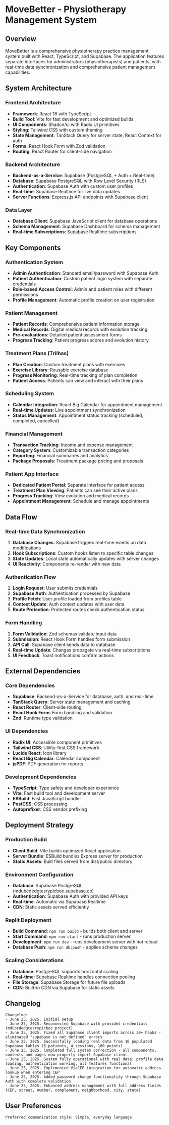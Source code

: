 # MoveBetter - Physiotherapy Management System

## Overview

MoveBetter is a comprehensive physiotherapy practice management system built with React, TypeScript, and Supabase. The application features separate interfaces for administrators (physiotherapists) and patients, with real-time data synchronization and comprehensive patient management capabilities.

## System Architecture

### Frontend Architecture
- **Framework**: React 18 with TypeScript
- **Build Tool**: Vite for fast development and optimized builds
- **UI Components**: Shadcn/ui with Radix UI primitives
- **Styling**: Tailwind CSS with custom theming
- **State Management**: TanStack Query for server state, React Context for auth
- **Forms**: React Hook Form with Zod validation
- **Routing**: React Router for client-side navigation

### Backend Architecture
- **Backend-as-a-Service**: Supabase (PostgreSQL + Auth + Real-time)
- **Database**: Supabase PostgreSQL with Row Level Security (RLS)
- **Authentication**: Supabase Auth with custom user profiles
- **Real-time**: Supabase Realtime for live data updates
- **Server Functions**: Express.js API endpoints with Supabase client

### Data Layer
- **Database Client**: Supabase JavaScript client for database operations
- **Schema Management**: Supabase Dashboard for schema management
- **Real-time Subscriptions**: Supabase Realtime subscriptions

## Key Components

### Authentication System
- **Admin Authentication**: Standard email/password with Supabase Auth
- **Patient Authentication**: Custom patient login system with separate credentials
- **Role-based Access Control**: Admin and patient roles with different permissions
- **Profile Management**: Automatic profile creation on user registration

### Patient Management
- **Patient Records**: Comprehensive patient information storage
- **Medical Records**: Digital medical records with evolution tracking
- **Pre-evaluations**: Detailed patient assessment forms
- **Progress Tracking**: Patient progress scores and evolution history

### Treatment Plans (Trilhas)
- **Plan Creation**: Custom treatment plans with exercises
- **Exercise Library**: Reusable exercise database
- **Progress Monitoring**: Real-time tracking of plan completion
- **Patient Access**: Patients can view and interact with their plans

### Scheduling System
- **Calendar Integration**: React Big Calendar for appointment management
- **Real-time Updates**: Live appointment synchronization
- **Status Management**: Appointment status tracking (scheduled, completed, cancelled)

### Financial Management
- **Transaction Tracking**: Income and expense management
- **Category System**: Customizable transaction categories
- **Reporting**: Financial summaries and analytics
- **Package Proposals**: Treatment package pricing and proposals

### Patient App Interface
- **Dedicated Patient Portal**: Separate interface for patient access
- **Treatment Plan Viewing**: Patients can see their active plans
- **Progress Tracking**: View evolution and medical records
- **Appointment Management**: Schedule and manage appointments

## Data Flow

### Real-time Data Synchronization
1. **Database Changes**: Supabase triggers real-time events on data modifications
2. **Hook Subscriptions**: Custom hooks listen to specific table changes
3. **State Updates**: Local state automatically updates with server changes
4. **UI Reactivity**: Components re-render with new data

### Authentication Flow
1. **Login Request**: User submits credentials
2. **Supabase Auth**: Authentication processed by Supabase
3. **Profile Fetch**: User profile loaded from profiles table
4. **Context Update**: Auth context updates with user data
5. **Route Protection**: Protected routes check authentication status

### Form Handling
1. **Form Validation**: Zod schemas validate input data
2. **Submission**: React Hook Form handles form submission
3. **API Call**: Supabase client sends data to database
4. **Real-time Update**: Changes propagate via real-time subscriptions
5. **UI Feedback**: Toast notifications confirm actions

## External Dependencies

### Core Dependencies
- **Supabase**: Backend-as-a-Service for database, auth, and real-time
- **TanStack Query**: Server state management and caching
- **React Router**: Client-side routing
- **React Hook Form**: Form handling and validation
- **Zod**: Runtime type validation

### UI Dependencies
- **Radix UI**: Accessible component primitives
- **Tailwind CSS**: Utility-first CSS framework
- **Lucide React**: Icon library
- **React Big Calendar**: Calendar component
- **jsPDF**: PDF generation for reports

### Development Dependencies
- **TypeScript**: Type safety and developer experience
- **Vite**: Fast build tool and development server
- **ESBuild**: Fast JavaScript bundler
- **PostCSS**: CSS processing
- **Autoprefixer**: CSS vendor prefixing

## Deployment Strategy

### Production Build
- **Client Build**: Vite builds optimized React application
- **Server Bundle**: ESBuild bundles Express server for production
- **Static Assets**: Built files served from dist/public directory

### Environment Configuration
- **Database**: Supabase PostgreSQL (mdubcdedgtesrypicboc.supabase.co)
- **Authentication**: Supabase Auth with provided API keys
- **Real-time**: Automatic via Supabase Realtime
- **CDN**: Static assets served efficiently

### Replit Deployment
- **Build Command**: `npm run build` - builds both client and server
- **Start Command**: `npm run start` - runs production server
- **Development**: `npm run dev` - runs development server with hot reload
- **Database Push**: `npm run db:push` - applies schema changes

### Scaling Considerations
- **Database**: PostgreSQL supports horizontal scaling
- **Real-time**: Supabase Realtime handles connection pooling
- **File Storage**: Supabase Storage for future file uploads
- **CDN**: Built-in CDN via Supabase for static assets

## Changelog

```
Changelog:
- June 25, 2025. Initial setup
- June 25, 2025. Reconnected Supabase with provided credentials (mdubcdedgtesrypicboc project)
- June 25, 2025. Fixed all Supabase client imports across 30+ hooks - eliminated "supabase is not defined" errors
- June 25, 2025. Successfully loading real data from 16 populated Supabase tables (5 patients, 4 sessions, 180 points)
- June 25, 2025. Completed full system correction - all components, contexts and pages now properly import Supabase client
- June 25, 2025. System fully operational with real data: profile data loading, authentication working, all features functional
- June 25, 2025. Implemented ViaCEP integration for automatic address lookup when entering CEP
- June 25, 2025. Added password change functionality through Supabase Auth with complete validation
- June 25, 2025. Enhanced address management with full address fields (CEP, street, number, complement, neighborhood, city, state)
```

## User Preferences

```
Preferred communication style: Simple, everyday language.
```